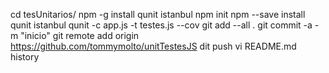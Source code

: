 cd tesUnitarios/
npm -g install qunit istanbul
npm init
npm --save install qunit istanbul
qunit -c app.js -t testes.js --cov
git add --all .
git commit -a -m "inicio"
git remote add origin https://github.com/tommymolto/unitTestesJS
dit push
vi README.md
history 
